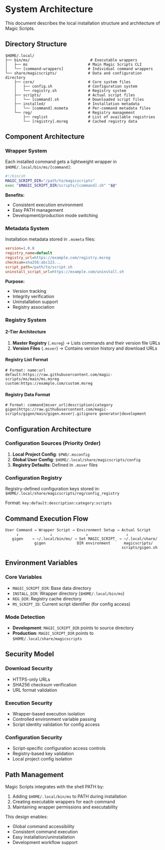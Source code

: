 # System Architecture

This document describes the local installation structure and architecture of Magic Scripts.

## Directory Structure

```
$HOME/.local/
├── bin/ms/                           # Executable wrappers
│   ├── ms                           # Main Magic Scripts CLI
│   └── [command-wrappers]           # Individual command wrappers
└── share/magicscripts/              # Data and configuration directory
    ├── core/                        # Core system files
    │   ├── config.sh                # Configuration system
    │   └── registry.sh              # Registry system
    ├── scripts/                     # Actual script files
    │   └── [command].sh             # Downloaded script files
    ├── installed/                   # Installation metadata
    │   └── [command].msmeta         # Per-command metadata files
    └── reg/                         # Registry management
        ├── reglist                  # List of available registries
        └── [registry].msreg         # Cached registry data
```

## Component Architecture

### Wrapper System
Each installed command gets a lightweight wrapper in `$HOME/.local/bin/ms/[command]`:

```bash
#!/bin/sh
MAGIC_SCRIPT_DIR="/path/to/magicscripts"
exec "$MAGIC_SCRIPT_DIR/scripts/[command].sh" "$@"
```

**Benefits:**
- Consistent execution environment
- Easy PATH management
- Development/production mode switching

### Metadata System
Installation metadata stored in `.msmeta` files:

```ini
version=1.0.0
registry_name=default
registry_url=https://example.com/registry.msreg
checksum=sha256:abc123...
script_path=/path/to/script.sh
uninstall_script_url=https://example.com/uninstall.sh
```

**Purpose:**
- Version tracking
- Integrity verification
- Uninstallation support
- Registry association

### Registry System

#### 2-Tier Architecture
1. **Master Registry** (`.msreg`) → Lists commands and their version file URLs
2. **Version Files** (`.msver`) → Contains version history and download URLs

#### Registry List Format
```
# Format: name:url
default:https://raw.githubusercontent.com/magic-scripts/ms/main/ms.msreg
custom:https://example.com/custom.msreg
```

#### Registry Data Format
```
# Format: command|msver_url|description|category
gigen|https://raw.githubusercontent.com/magic-scripts/gigen/main/gigen.msver|.gitignore generator|development
```

## Configuration Architecture

### Configuration Sources (Priority Order)
1. **Local Project Config**: `$PWD/.msconfig`
2. **Global User Config**: `$HOME/.local/share/magicscripts/config`
3. **Registry Defaults**: Defined in `.msver` files

### Configuration Registry
Registry-defined configuration keys stored in:
`$HOME/.local/share/magicscripts/reg/config_registry`

Format: `key:default:description:category:scripts`

## Command Execution Flow

```
User Command → Wrapper Script → Environment Setup → Actual Script
     ↓              ↓               ↓                 ↓
   gigen    → ~/.local/bin/ms/ → Set MAGIC_SCRIPT_ → ~/.local/share/
             gigen              DIR environment      magicscripts/
                                                    scripts/gigen.sh
```

## Environment Variables

### Core Variables
- `MAGIC_SCRIPT_DIR`: Base data directory
- `INSTALL_DIR`: Wrapper directory (`$HOME/.local/bin/ms`)
- `REG_DIR`: Registry cache directory
- `MS_SCRIPT_ID`: Current script identifier (for config access)

### Mode Detection
- **Development**: `MAGIC_SCRIPT_DIR` points to source directory
- **Production**: `MAGIC_SCRIPT_DIR` points to `$HOME/.local/share/magicscripts`

## Security Model

### Download Security
- HTTPS-only URLs
- SHA256 checksum verification
- URL format validation

### Execution Security
- Wrapper-based execution isolation
- Controlled environment variable passing
- Script identity validation for config access

### Configuration Security
- Script-specific configuration access controls
- Registry-based key validation
- Local project config isolation

## Path Management

Magic Scripts integrates with the shell PATH by:
1. Adding `$HOME/.local/bin/ms` to PATH during installation
2. Creating executable wrappers for each command
3. Maintaining wrapper permissions and executability

This design enables:
- Global command accessibility
- Consistent command execution
- Easy installation/uninstallation
- Development workflow support

